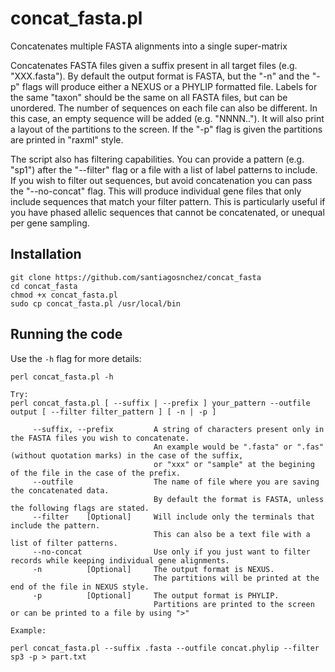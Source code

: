 # concat_fasta.pl
Concatenates multiple FASTA alignments into a single super-matrix

Concatenates FASTA files given a suffix present in all target files (e.g. "XXX.fasta"). By default the output format is FASTA, but the "-n" and the "-p" flags will produce either a NEXUS or a PHYLIP formatted file. Labels for the same "taxon" should be the same on all FASTA files, but can be unordered. The number of sequences on each file can also be different. In this case, an empty sequence will be added (e.g. "NNNN.."). It will also print a layout of the partitions to the screen. If the "-p" flag is given the partitions are printed in "raxml" style.

The script also has filtering capabilities. You can provide a pattern (e.g. "sp1") after the "--filter" flag or a file with a list of label patterns to include. If you wish to filter out sequences, but avoid concatenation you can pass the "--no-concat" flag. This will produce individual gene files that only include sequences that match your filter pattern. This is particularly useful if you have phased allelic sequences that cannot be concatenated, or unequal per gene sampling.

## Installation

    git clone https://github.com/santiagosnchez/concat_fasta
    cd concat_fasta
    chmod +x concat_fasta.pl
    sudo cp concat_fasta.pl /usr/local/bin

## Running the code

Use the `-h` flag for more details:

    perl concat_fasta.pl -h
    
    Try:
    perl concat_fasta.pl [ --suffix | --prefix ] your_pattern --outfile output [ --filter filter_pattern ] [ -n | -p ]
    
         --suffix, --prefix         A string of characters present only in the FASTA files you wish to concatenate.
                                    An example would be ".fasta" or ".fas" (without quotation marks) in the case of the suffix,
                                    or "xxx" or "sample" at the begining of the file in the case of the prefix.
         --outfile                  The name of file where you are saving the concatenated data.
                                    By default the format is FASTA, unless the following flags are stated.
         --filter    [Optional]     Will include only the terminals that include the pattern.
                                    This can also be a text file with a list of filter patterns.
         --no-concat                Use only if you just want to filter records while keeping individual gene alignments.
         -n          [Optional]     The output format is NEXUS.
                                    The partitions will be printed at the end of the file in NEXUS style.
         -p          [Optional]     The output format is PHYLIP.
                                    Partitions are printed to the screen or can be printed to a file by using ">"

    Example:
    
    perl concat_fasta.pl --suffix .fasta --outfile concat.phylip --filter sp3 -p > part.txt


